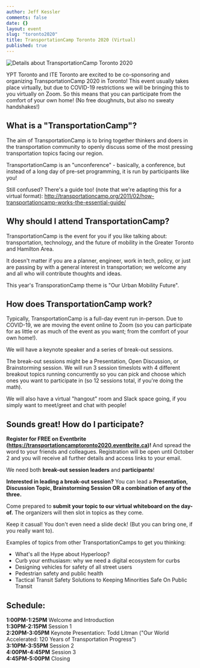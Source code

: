 ```yaml
---
author: Jeff Kessler
comments: false
date: {}
layout: event
slug: "toronto2020"
title: TransportationCamp Toronto 2020 (Virtual)
published: true
---
```



![Details about TransportationCamp Toronto 2020](/events/phl2018/toronto_2020_header.png)

YPT Toronto and ITE Toronto are excited to be co-sponsoring and organizing TransportationCamp 2020 in Toronto! This event usually takes place virtually, but due to COVID-19 restrictions we will be bringing this to you virtually on Zoom. So this means that you can participate from the comfort of your own home! (No free doughnuts, but also no sweaty handshakes!)

## What is a "TransportationCamp"?
The aim of TransportationCamp is to bring together thinkers and doers in the transportation community to openly discuss some of the most pressing transportation topics facing our region.

TransportationCamp is an "unconference" - basically, a conference, but instead of a long day of pre-set programming, it is run by participants like you!

Still confused? There's a guide too! (note that we're adapting this for a virtual format): http://transportationcamp.org/2011/02/how-transportationcamp-works-the-essential-guide/

## Why should I attend TransportationCamp?

TransportationCamp is the event for you if you like talking about: transportation, technology, and the future of mobility in the Greater Toronto and Hamilton Area.

It doesn't matter if you are a planner, engineer, work in tech, policy, or just are passing by with a general interest in transportation; we welcome any and all who will contribute thoughts and ideas.


This year's TransporationCamp theme is "Our Urban Mobility Future".

## How does TransportationCamp work?

Typically, TransportationCamp is a full-day event run in-person. Due to COVID-19, we are moving the event online to Zoom (so you can participate for as little or as much of the event as you want; from the comfort of your own home!).

We will have a keynote speaker and a series of break-out sessions.

The break-out sessions might be a Presentation, Open Discussion, or Brainstorming session. We will run 3 session timeslots with 4 different breakout topics running concurrently so you can pick and choose which ones you want to participate in (so 12 sessions total, if you're doing the math).

We will also have a virtual "hangout" room and Slack space going, if you simply want to meet/greet and chat with people!




## Sounds great! How do I participate?

**Register for FREE on Eventbrite (https://transportationcamptoronto2020.eventbrite.ca)!** And spread the word to your friends and colleagues. Registration will be open until October 2 and you will receive all further details and access links to your email.



We need both **break-out session leaders** and **participants**!



**Interested in leading a break-out session?** You can lead a **Presentation, Discussion Topic, Brainstorming Session OR a combination of any of the three.**

Come prepared to **submit your topic to our virtual whiteboard on the day-of.** The organizers will then slot in topics as they come.

Keep it casual! You don't even need a slide deck! (But you can bring one, if you really want to).



Examples of topics from other TransportationCamps to get you thinking:

- What's all the Hype about Hyperloop?
- Curb your enthusiasm: why we need a digital ecosystem for curbs
- Designing vehicles for safety of all street users
- Pedestrian safety and public health
- Tactical Transit Safety Solutions to Keeping Minorities Safe On Public Transit

## Schedule:

**1:00PM-1:25PM** Welcome and Introduction  
**1:30PM-2:15PM** Session 1  
**2:20PM-3:05PM** Keynote Presentation: Todd Litman ("Our World Accelerated: 120 Years of Transportation Progress")  
**3:10PM-3:55PM** Session 2  
**4:00PM-4:45PM** Session 3  
**4:45PM-5:00PM** Closing  
